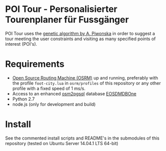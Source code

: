 POI Tour - Personalisierter Tourenplaner für Fussgänger
=======
POI Tour uses the [genetic algorithm by A. Piwonska](http://yadda.icm.edu.pl/baztech/element/bwmeta1.element.baztech-article-BPB1-0051-0005) in order to suggest a tour meeting the user constraints and visiting as many specified points of interest (POI's).

# Requirements
* [Open Source Routing Machine (OSRM)](http://project-osrm.org/) up and running, preferably with the profile `foot-city.lua` in `osrm/profiles` of this repository or any other profile with a fixed speed of 1 ms/s.
* Access to an enhanced [osm2pgsql](http://wiki.openstreetmap.org/wiki/Osm2pgsql) database [EOSDMDBOne](http://giswiki.hsr.ch/EOSMDBOne)
* Python 2.7
* node.js (only for development and build)

# Install
See the commented install scripts and README's in the submodules of this repository (tested on Ubuntu Server
14.04.1 LTS 64-bit)
